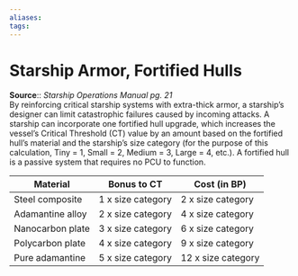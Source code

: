 ```yaml
---
aliases: 
tags: 
---
```


# Starship Armor, Fortified Hulls

**Source**:: _Starship Operations Manual pg. 21_  
By reinforcing critical starship systems with extra-thick armor, a starship’s designer can limit catastrophic failures caused by incoming attacks. A starship can incorporate one fortified hull upgrade, which increases the vessel’s Critical Threshold (CT) value by an amount based on the fortified hull’s material and the starship’s size category (for the purpose of this calculation, Tiny = 1, Small = 2, Medium = 3, Large = 4, etc.). A fortified hull is a passive system that requires no PCU to function.

|Material|Bonus to CT|Cost (in BP)|
|---|---|---|
|Steel composite|1 x size category|2 x size category|
|Adamantine alloy|2 x size category|4 x size category|
|Nanocarbon plate|3 x size category|6 x size category|
|Polycarbon plate|4 x size category|9 x size category|
|Pure adamantine|5 x size category|12 x size category|
